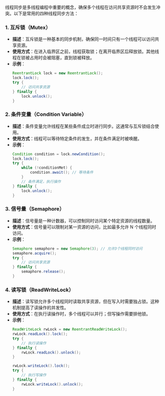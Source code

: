 线程同步是多线程编程中重要的概念，确保多个线程在访问共享资源时不会发生冲突。以下是常用的四种线程同步方法：

### 1. **互斥锁（Mutex）**
- **描述**：互斥锁是一种基本的同步机制，确保同一时间只有一个线程可以访问共享资源。
- **使用方式**：在进入临界区之前，线程获取锁；在离开临界区后释放锁。其他线程在锁被占用时会被阻塞，直到锁被释放。
- **示例**：
  ```java
  ReentrantLock lock = new ReentrantLock();
  lock.lock();
  try {
      // 访问共享资源
  } finally {
      lock.unlock();
  }
  ```

### 2. **条件变量（Condition Variable）**
- **描述**：条件变量允许线程在某些条件成立时进行同步。这通常与互斥锁结合使用。
- **使用方式**：线程可以等待特定条件的发生，并在条件满足时被唤醒。
- **示例**：
  ```java
  Condition condition = lock.newCondition();
  lock.lock();
  try {
      while (!conditionMet) {
          condition.await(); // 等待条件
      }
      // 条件满足，执行操作
  } finally {
      lock.unlock();
  }
  ```

### 3. **信号量（Semaphore）**
- **描述**：信号量是一种计数器，可以控制同时访问某个特定资源的线程数量。
- **使用方式**：信号量可以限制对某一资源的访问，比如最多允许 N 个线程同时访问。
- **示例**：
  ```java
  Semaphore semaphore = new Semaphore(3); // 允许3个线程同时访问
  semaphore.acquire();
  try {
      // 访问共享资源
  } finally {
      semaphore.release();
  }
  ```

### 4. **读写锁（ReadWriteLock）**
- **描述**：读写锁允许多个线程同时读取共享资源，但在写入时需要独占锁。这种机制提高了读操作的并发性。
- **使用方式**：在执行读操作时，多个线程可以并行；但写操作需要排他锁。
- **示例**：
  ```java
  ReadWriteLock rwLock = new ReentrantReadWriteLock();
  rwLock.readLock().lock();
  try {
      // 执行读操作
  } finally {
      rwLock.readLock().unlock();
  }

  rwLock.writeLock().lock();
  try {
      // 执行写操作
  } finally {
      rwLock.writeLock().unlock();
  }
  ```
